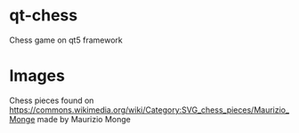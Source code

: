 # qt-chess
Chess game on qt5 framework

# Images
Chess pieces found on https://commons.wikimedia.org/wiki/Category:SVG_chess_pieces/Maurizio_Monge
made by Maurizio Monge
